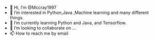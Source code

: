 - 👋 Hi, I’m @Mccray1997
- 👀 I’m interested in Python,Java ,Machine learning and many different things.
- 🌱 I’m currently learning Python and Java, and Tensorflow. 
- 💞️ I’m looking to collaborate on ...
- 📫 How to reach me by email 

<!---
Mccray1997/Mccray1997 is a ✨ special ✨ repository because its `README.md` (this file) appears on your GitHub profile.
You can click the Preview link to take a look at your changes.
--->

